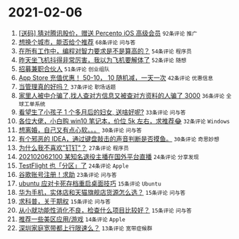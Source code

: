# 2021-02-06

1. [[送码] 猜对腾讯股价，赠送 Percento iOS 高级会员](https://www.v2ex.com/t/751757) `92条评论` `推广`
1. [想换个城市，能否给个推荐](https://www.v2ex.com/t/751763) `68条评论` `问与答`
1. [在所有工作中，编程对智力要求是不是算高的？](https://www.v2ex.com/t/751831) `54条评论` `程序员`
1. [昨天坐飞机抖得非常厉害，我以为飞机要解体了](https://www.v2ex.com/t/751842) `52条评论` `随想`
1. [招募兼职合伙人](https://www.v2ex.com/t/751795) `51条评论` `创业组队`
1. [App Store 充值优惠！ 50-10， 10 随机减，一天一次](https://www.v2ex.com/t/751745) `42条评论` `优惠信息`
1. [当管理真的好吗？](https://www.v2ex.com/t/751739) `37条评论` `职场话题`
1. [家里人被中介骗了,找人查对方信息又被查对方资料的人骗了 3000](https://www.v2ex.com/t/751809) `36条评论` `全球工单系统`
1. [看望生了小孩子 1 个多月后的妇女, 送啥好呢?](https://www.v2ex.com/t/751773) `33条评论` `问与答`
1. [各位大佬，小白购 win10 笔记本，价位 5k 左右，求推荐😂](https://www.v2ex.com/t/751738) `32条评论` `Windows`
1. [想离婚，自己又有点心软。。。](https://www.v2ex.com/t/751899) `30条评论` `问与答`
1. [有个邪恶的 IDEA，通过键盘敲击的声音判断是否摸鱼。](https://www.v2ex.com/t/751849) `30条评论` `奇思妙想`
1. [为什么我不喜欢"钉钉"？](https://www.v2ex.com/t/751881) `27条评论` `程序员`
1. [202102062100 某知名退役主播在国外平台直播](https://www.v2ex.com/t/751889) `24条评论` `分享发现`
1. [TestFlight 也「分区」了](https://www.v2ex.com/t/751803) `24条评论` `Apple`
1. [谷歌账号注册！求助](https://www.v2ex.com/t/751821) `23条评论` `问与答`
1. [ubuntu 应对卡死存档重启桌面技巧](https://www.v2ex.com/t/751883) `15条评论` `Ubuntu`
1. [华为手机，实体店和天猫旗舰店货源怎么选？](https://www.v2ex.com/t/751824) `15条评论` `问与答`
1. [求科普，关于期权](https://www.v2ex.com/t/751755) `15条评论` `问与答`
1. [从小就功能性消化不良，检查什么项目比较好？](https://www.v2ex.com/t/751733) `15条评论` `问与答`
1. [推荐一些美区应用/游戏](https://www.v2ex.com/t/751894) `14条评论` `Apple`
1. [深圳家庭宽带都上行限速么？](https://www.v2ex.com/t/751850) `13条评论` `宽带症候群`
